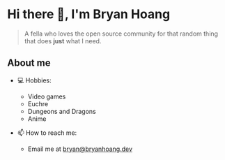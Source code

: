 # Hi there 👋, I'm Bryan Hoang

> A fella who loves the open source community for that random thing that does
> **just** what I need.

## About me

- :computer: Hobbies:
  - Video games
  - Euchre
  - Dungeons and Dragons
  - Anime

- 📫 How to reach me:
  - Email me at [bryan@bryanhoang.dev](mailto:bryan@bryanhoang.dev)
